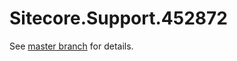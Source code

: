 # Sitecore.Support.452872

See [master branch](https://github.com/sitecoresupport/Sitecore.Support.452872) for details.